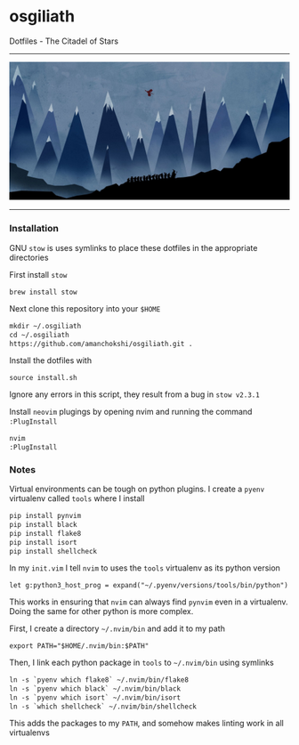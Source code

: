 # osgiliath
Dotfiles - The Citadel of Stars

------------------------
![osgiliath](banner.jpg)

------------------------

### Installation
GNU `stow` is uses symlinks to place these dotfiles in the appropriate directories

First install `stow`

```
brew install stow
```

Next clone this repository into your `$HOME`

```
mkdir ~/.osgiliath
cd ~/.osgiliath
https://github.com/amanchokshi/osgiliath.git .
```

Install the dotfiles with

```
source install.sh
```
Ignore any errors in this script, they result from a bug in `stow v2.3.1`

Install `neovim` plugings by opening nvim and running the command `:PlugInstall`

```
nvim
:PlugInstall
```

### Notes

Virtual environments can be tough on python plugins. I create a `pyenv` virtualenv called `tools` where I install

```
pip install pynvim
pip install black
pip install flake8
pip install isort
pip install shellcheck
```


In my `init.vim` I tell `nvim` to uses the `tools` virtualenv as its python version

```
let g:python3_host_prog = expand("~/.pyenv/versions/tools/bin/python")
```

This works in ensuring that `nvim` can always find `pynvim` even in a virtualenv. Doing the same for other python
is more complex.

First, I create a directory `~/.nvim/bin` and add it to my path

```
export PATH="$HOME/.nvim/bin:$PATH"
```

Then, I link each python package in `tools` to `~/.nvim/bin` using symlinks

```
ln -s `pyenv which flake8` ~/.nvim/bin/flake8
ln -s `pyenv which black` ~/.nvim/bin/black
ln -s `pyenv which isort` ~/.nvim/bin/isort
ln -s `which shellcheck` ~/.nvim/bin/shellcheck
```

This adds the packages to my `PATH`, and somehow makes linting work in all virtualenvs
